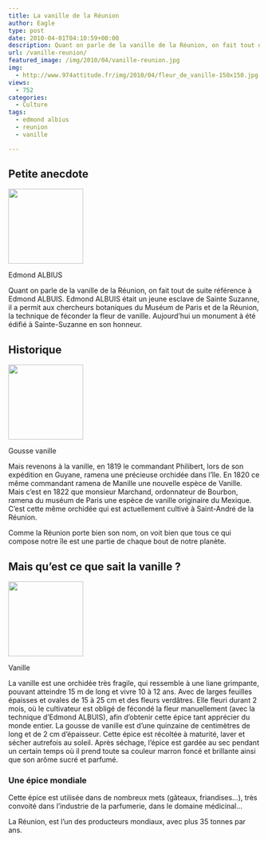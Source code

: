 ```yaml
---
title: La vanille de la Réunion
author: Eagle
type: post
date: 2010-04-01T04:10:59+00:00
description: Quant on parle de la vanille de la Réunion, on fait tout de suite référence à Edmond ALBUIS. Edmond ALBUIS....
url: /vanille-reunion/
featured_image: /img/2010/04/vanille-reunion.jpg
img:
  - http://www.974attitude.fr/img/2010/04/fleur_de_vanille-150x150.jpg
views:
  - 752
categories:
  - Culture
tags:
  - edmond albius
  - reunion
  - vanille

---
```

## Petite anecdote

<div id="attachment_1417" style="width: 160px" class="wp-caption alignright">
  <a href="/img/2010/03/albius1.jpg"><img aria-describedby="caption-attachment-1417" src="/img/2010/03/albius1-150x150.jpg?resize=150%2C150" alt="" title="albius1" width="150" height="150" class="size-thumbnail wp-image-1417" data-recalc-dims="1" /></a>
  
  <p id="caption-attachment-1417" class="wp-caption-text">
    Edmond ALBIUS
  </p>
</div>Quant on parle de la vanille de la Réunion, on fait tout de suite référence à Edmond ALBUIS. Edmond ALBUIS était un jeune esclave de Sainte Suzanne, il a permit aux chercheurs botaniques du Muséum de Paris et de la Réunion, la technique de féconder la fleur de vanille. Aujourd’hui un monument à été édifié à Sainte-Suzanne en son honneur.

## Historique

<div id="attachment_1428" style="width: 160px" class="wp-caption alignleft">
  <a href="https://i1.wp.com/974attitude.fr/img/2010/03/gousse-vanille-2.jpg"><img aria-describedby="caption-attachment-1428" src="https://i1.wp.com/974attitude.fr/img/2010/03/gousse-vanille-2-150x150.jpg?resize=150%2C150" alt="" title="gousse-vanille-2" width="150" height="150" class="size-thumbnail wp-image-1428" data-recalc-dims="1" /></a>
  
  <p id="caption-attachment-1428" class="wp-caption-text">
    Gousse vanille
  </p>
</div>Mais revenons à la vanille, en 1819 le commandant Philibert, lors de son expédition en Guyane, ramena une précieuse orchidée dans l’île. En 1820 ce même commandant ramena de Manille une nouvelle espèce de Vanille. Mais c’est en 1822 que monsieur Marchand, ordonnateur de Bourbon, ramena du muséum de Paris une espèce de vanille originaire du Mexique. C’est cette même orchidée qui est actuellement cultivé à Saint-André de la Réunion.

Comme la Réunion porte bien son nom, on voit bien que tous ce qui compose notre île est une partie de chaque bout de notre planète.

## Mais qu’est ce que sait la vanille ?

<div id="attachment_1425" style="width: 160px" class="wp-caption alignright">
  <a href="/img/2010/03/vanille.jpg"><img aria-describedby="caption-attachment-1425" src="https://i2.wp.com/974attitude.fr/img/2010/03/vanille-150x150.jpg?resize=150%2C150" alt="" title="vanille" width="150" height="150" class="size-thumbnail wp-image-1425" data-recalc-dims="1" /></a>
  
  <p id="caption-attachment-1425" class="wp-caption-text">
    Vanille
  </p>
</div>La vanille est une orchidée très fragile, qui ressemble à une liane grimpante, pouvant atteindre 15 m de long et vivre 10 à 12 ans. Avec de larges feuilles épaisses et ovales de 15 à 25 cm et des fleurs verdâtres. Elle fleuri durant 2 mois, où le cultivateur est obligé de fécondé la fleur manuellement (avec la technique d’Edmond ALBUIS), afin d’obtenir cette épice tant apprécier du monde entier. La gousse de vanille est d’une quinzaine de centimètres de long et de 2 cm d’épaisseur. Cette épice est récoltée à maturité, laver et sécher autrefois au soleil. Après séchage, l’épice est gardée au sec pendant un certain temps où il prend toute sa couleur marron foncé et brillante ainsi que son arôme sucré et parfumé.

### Une épice mondiale

Cette épice est utilisée dans de nombreux mets (gâteaux, friandises…), très convoité dans l’industrie de la parfumerie, dans le domaine médicinal…

La Réunion, est l’un des producteurs mondiaux, avec plus 35 tonnes par ans.
